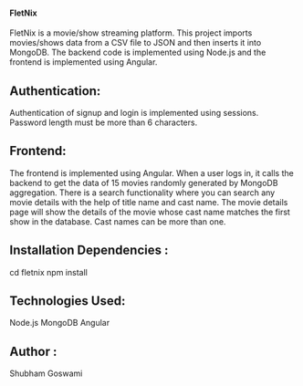 #### FletNix

FletNix is a movie/show streaming platform. This project imports movies/shows data from a CSV file to JSON and then inserts it into MongoDB. The backend code is implemented using Node.js and the frontend is implemented using Angular.

## Authentication:
Authentication of signup and login is implemented using sessions. Password length must be more than 6 characters.

## Frontend:
The frontend is implemented using Angular. When a user logs in, it calls the backend to get the data of 15 movies randomly generated by MongoDB aggregation. There is a search functionality where you can search any movie details with the help of title name and cast name. The movie details page will show the details of the movie whose cast name matches the first show in the database. Cast names can be more than one.


## Installation Dependencies :
cd fletnix
npm install


## Technologies Used:
Node.js
MongoDB
Angular

## Author :
Shubham Goswami
